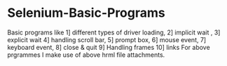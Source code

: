 # Selenium-Basic-Programs
Basic programs like 1] different types of driver loading,
                    2] implicit wait ,
                    3] explicit wait
                    4] handling scroll bar, 
                    5] prompt box, 
                    6] mouse event, 
                    7] keyboard event,
                    8] close &amp; quit
                    9] Handling frames
                    10] links
      For above prgrammes I make use of above hrml file attachments.
